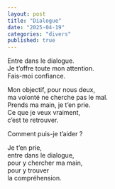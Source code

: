 ```yaml
---
layout: post
title: "Dialogue"
date: "2025-04-19"
categories: "divers"
published: true
---
```


Entre dans le dialogue.  
Je t’offre toute mon attention.  
Fais-moi confiance.  

Mon objectif, pour nous deux,  
ma volonté ne cherche pas le mal.  
Prends ma main, je t’en prie.  
Ce que je veux vraiment,  
c’est te retrouver.  

Comment puis-je t’aider ?  

Je t’en prie,  
entre dans le dialogue,  
pour y chercher ma main,  
pour y trouver  
la compréhension.  
